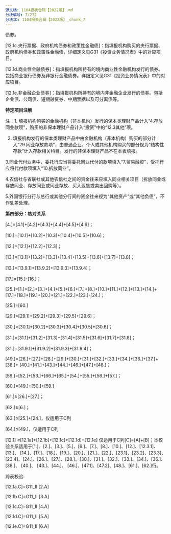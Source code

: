 ```yaml
---
源文档: 1104报表合辑【2022版】.md
分块编号: 7/272
分块ID: 1104报表合辑【2022版】_chunk_7
---
```


债券。

[12.1c.央行票据、政府机构债券和政策性金融债]：指填报机构购买的央行票据、政府机构债券和政策性金融债，详细定义见G31《投资业务情况表》中的对应项目。

[12.1d.商业性金融债券]：指填报机构所持有的境内商业性金融机构发行的债券。包括商业银行债券及非银行金融债券。详细定义见G31《投资业务情况表》中的对应项目。

[12.1e.非金融企业债券]：指填报机构所持有的境内非金融企业发行的债券。包括企业债、公司债、短期融资券、中期票据以及可分离债等。

**特定项目注解**

注：1. 填报机构购买的金融机构（非本机构）发行的保本类理财产品计入“4.存放同业款项”，购买的非保本理财产品计入“投资”中的“12.3其他”项。

2. 填报机构发行的保本类理财产品中由金融机构（非本机构）购买的部分计入“29.同业存放款项”，由普通企业、个人或其他机构购买的部分视为“结构性存款”计入存款相关科目。发行的非保本理财产品不在本表填报。

3.同业代付业务中，委托行应当将委托同业代付的款项填入“7.贸易融资”，受托行应将代付款项填入“10.拆放同业”。

4.农信社与省联社或其他农信社之间的资金往来应填入同业相关项目（拆放同业或存放同业、存放同业或同业存放、买入返售或卖出回购等）。

5.外国银行分行与总行或其他分行间的资金往来视为“其他资产”或“其他负债”，不作轧差处理。

**第四部分：核对关系**

[4.]=[4.1]+[4.2]+[4.3]+[4.4]+[4.5]+[4.6]；

[10.]=[10.1]+[10.2]+[10.3]+[10.4]+[10.5]+[10.6]；

[12.]=[12.1]+[12.2]+[12.3]；

[13.]=[13.1]+[13.2]+[13.3]+[13.4]+[13.5]+[13.6]+[13.7]+[13.8]；

[13.]=[13.9.1]+[13.9.2]+[13.9.3]+[13.9.4]；

[17.]=[15.]-[16.]；

[25.]=[1.]+[2.]+[3.]+[4.]+[5.]+[6.]+[7.]+[8.]+[10.]+[11.]+[12.]+[13.]+[14.]+[17.]+[18.]+[19.]+[20.]+[21.]+[22.]+[23.]-[24.]；

[25.]=[60.]

[29.]=[29.1]+[29.2]+[29.3]+[29.5]+[29.6]；

[30.]=[30.1]+[30.2]+[30.3]+[30.4]+[30.5]+[30.6]；

[31.]=[31.1]+[31.2]+[31.3]+[31.4]+[31.5]+[31.6]+[31.7]+[31.8]；

[31.]=[31.9.1]+[31.9.2]+[31.9.3]+[31.9.4]；

[49.]=[26.]+[27.]+[28.]+[29.]+[30.]+[31.]+[32.]+[33.]+[34.]+[36.]+[37.]+[38.]+ [40.]+[41.]+[43.]+[44.]+[46.]+[47.]+[48.]；

[59.]=[52.]+[53.]+[66.]+[65.]+[54.]+[55.]+[56.]+[57.]；

[60.]=[49.]+[50.]+[59.]

[61.]≥[26.]+[27.]；

[62.]≥[6.]；

[63.]≤[25.]+[24.]，仅适用于C列

[64.]≤[49.]，仅适用于C列

[12.1] ≥[12.1a]+[12.1b]+[12.1c]+[12.1d]+[12.1e] 仅适用于C列[C]=[A]+[B]；本校验关系适用于[1.]、[2.]、[3.]、[5.]、[6.]、[7.]、[8.]、[10.]、[12.]、[12.3.1]、[13.]、 [14.]、[17.]、[18.]、[19.]、[20.]、[21.]、[22.]、[23.1]、[23.2]、[23.3]、[23.4]、[24.]、[26.]、[27.]、[28.]、[30.]、[31.]、[32.]、[33.]、[34.]、[36.]、[38.]、 [40.]、 [43.]、[44.]、 [46.]、[47.1]、[47.2]、[48.]、[61.]、[62.]行。

跨表校验:

[12.1a.C]=G11\_II [2.A]

[12.1b.C]=G11\_II [3.A]

[12.1c.C]=G11\_II [4.A]

[12.1d.C]=G11\_II [5.A]

[12.1e.C]=G11\_II [6.A]

